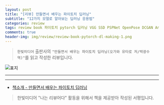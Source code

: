 ```yaml
---  
layout: post  
title: "[리뷰] 만들면서 배우는 파이토치 딥러닝"  
subtitle: "12가지 모델로 알아보는 딥러닝 응용법"  
categories: review  
tags: review book 파이토치 pytorch 딥러닝 VGG SSD PSPNet OpenPose DCGAN AnoGAN Transformer BERT 3DCNN  
comments: true  
header-img: img/review/review-book-pytorch-dl-making-1.png
---  
```

  
> `한빛미디어` 출판사의 `"만들면서 배우는 파이토치 딥러닝(오가와 유타로 저/박광수 역)"`를 읽고 작성한 리뷰입니다.  

![표지](https://theorydb.github.io/assets/img/review/review-book-pytorch-dl-making-1.png)  

---


---

* [책소개 - 만들면서 배우는 파이토치 딥러닝](http://www.yes24.com/Product/Goods/102931114)

> 한빛미디어 "나는 리뷰어다" 활동을 위해서 책을 제공받아 작성된 서평입니다.